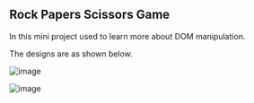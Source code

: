 ## Rock Papers Scissors Game

In this mini project used to learn more about DOM manipulation.

The designs are as shown below.

![image](https://github.com/Nathnael-G/Rock-Paper-Scissors/assets/120024349/1ffe900e-bacc-467b-9b2e-f2d26231319e)

![image](https://github.com/Nathnael-G/Rock-Paper-Scissors/assets/120024349/338bd98f-a353-486f-86f4-7b9b0280f9d0)
